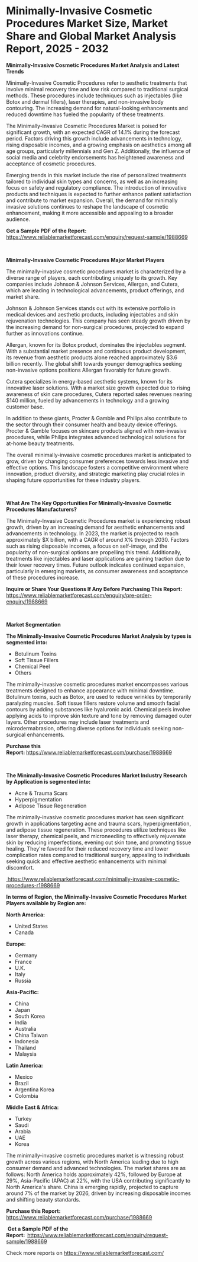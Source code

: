 <p><h1>Minimally-Invasive Cosmetic Procedures Market Size, Market Share and Global Market Analysis Report, 2025 - 2032</h1></p><p><strong>Minimally-Invasive Cosmetic Procedures Market Analysis and Latest Trends</strong></p>
<p><p>Minimally-Invasive Cosmetic Procedures refer to aesthetic treatments that involve minimal recovery time and low risk compared to traditional surgical methods. These procedures include techniques such as injectables (like Botox and dermal fillers), laser therapies, and non-invasive body contouring. The increasing demand for natural-looking enhancements and reduced downtime has fueled the popularity of these treatments.</p><p>The Minimally-Invasive Cosmetic Procedures Market is poised for significant growth, with an expected CAGR of 14.1% during the forecast period. Factors driving this growth include advancements in technology, rising disposable incomes, and a growing emphasis on aesthetics among all age groups, particularly millennials and Gen Z. Additionally, the influence of social media and celebrity endorsements has heightened awareness and acceptance of cosmetic procedures.</p><p>Emerging trends in this market include the rise of personalized treatments tailored to individual skin types and concerns, as well as an increasing focus on safety and regulatory compliance. The introduction of innovative products and techniques is expected to further enhance patient satisfaction and contribute to market expansion. Overall, the demand for minimally invasive solutions continues to reshape the landscape of cosmetic enhancement, making it more accessible and appealing to a broader audience.</p></p>
<p><strong>Get a Sample PDF of the Report:&nbsp;</strong> <a href="https://www.reliablemarketforecast.com/enquiry/request-sample/1988669?utm_campaign=1893&utm_medium=2&utm_source=Github&utm_content=ia&utm_term=15012025&utm_id=minimally-invasive-cosmetic-procedures">https://www.reliablemarketforecast.com/enquiry/request-sample/1988669</a></p>
<p>&nbsp;</p>
<p><strong>Minimally-Invasive Cosmetic Procedures Major Market Players</strong></p>
<p><p>The minimally-invasive cosmetic procedures market is characterized by a diverse range of players, each contributing uniquely to its growth. Key companies include Johnson & Johnson Services, Allergan, and Cutera, which are leading in technological advancements, product offerings, and market share.</p><p>Johnson & Johnson Services stands out with its extensive portfolio in medical devices and aesthetic products, including injectables and skin rejuvenation technologies. This company has seen steady growth driven by the increasing demand for non-surgical procedures, projected to expand further as innovations continue.</p><p>Allergan, known for its Botox product, dominates the injectables segment. With a substantial market presence and continuous product development, its revenue from aesthetic products alone reached approximately $3.6 billion recently. The global shift towards younger demographics seeking non-invasive options positions Allergan favorably for future growth.</p><p>Cutera specializes in energy-based aesthetic systems, known for its innovative laser solutions. With a market size growth expected due to rising awareness of skin care procedures, Cutera reported sales revenues nearing $140 million, fueled by advancements in technology and a growing customer base.</p><p>In addition to these giants, Procter & Gamble and Philips also contribute to the sector through their consumer health and beauty device offerings. Procter & Gamble focuses on skincare products aligned with non-invasive procedures, while Philips integrates advanced technological solutions for at-home beauty treatments.</p><p>The overall minimally-invasive cosmetic procedures market is anticipated to grow, driven by changing consumer preferences towards less invasive and effective options. This landscape fosters a competitive environment where innovation, product diversity, and strategic marketing play crucial roles in shaping future opportunities for these industry players.</p></p>
<p>&nbsp;</p>
<p><strong>What Are The Key Opportunities For Minimally-Invasive Cosmetic Procedures Manufacturers?</strong></p>
<p><p>The Minimally-Invasive Cosmetic Procedures market is experiencing robust growth, driven by an increasing demand for aesthetic enhancements and advancements in technology. In 2023, the market is projected to reach approximately $X billion, with a CAGR of around X% through 2030. Factors such as rising disposable incomes, a focus on self-image, and the popularity of non-surgical options are propelling this trend. Additionally, treatments like injectables and laser applications are gaining traction due to their lower recovery times. Future outlook indicates continued expansion, particularly in emerging markets, as consumer awareness and acceptance of these procedures increase.</p></p>
<p><strong>Inquire or Share Your Questions If Any Before Purchasing This Report:</strong> <a href="https://www.reliablemarketforecast.com/enquiry/pre-order-enquiry/1988669?utm_campaign=1893&utm_medium=2&utm_source=Github&utm_content=ia&utm_term=15012025&utm_id=minimally-invasive-cosmetic-procedures">https://www.reliablemarketforecast.com/enquiry/pre-order-enquiry/1988669</a></p>
<p>&nbsp;</p>
<p><strong>Market Segmentation</strong></p>
<p><strong>The Minimally-Invasive Cosmetic Procedures Market Analysis by types is segmented into:</strong></p>
<p><ul><li>Botulinum Toxins</li><li>Soft Tissue Fillers</li><li>Chemical Peel</li><li>Others</li></ul></p>
<p><p>The minimally-invasive cosmetic procedures market encompasses various treatments designed to enhance appearance with minimal downtime. Botulinum toxins, such as Botox, are used to reduce wrinkles by temporarily paralyzing muscles. Soft tissue fillers restore volume and smooth facial contours by adding substances like hyaluronic acid. Chemical peels involve applying acids to improve skin texture and tone by removing damaged outer layers. Other procedures may include laser treatments and microdermabrasion, offering diverse options for individuals seeking non-surgical enhancements.</p></p>
<p><strong>Purchase this Report:&nbsp;</strong><a href="https://www.reliablemarketforecast.com/purchase/1988669?utm_campaign=1893&utm_medium=2&utm_source=Github&utm_content=ia&utm_term=15012025&utm_id=minimally-invasive-cosmetic-procedures">https://www.reliablemarketforecast.com/purchase/1988669</a></p>
<p>&nbsp;</p>
<p><strong>The Minimally-Invasive Cosmetic Procedures Market Industry Research by Application is segmented into:</strong></p>
<p><ul><li>Acne & Trauma Scars</li><li>Hyperpigmentation</li><li>Adipose Tissue Regeneration</li></ul></p>
<p><p>The minimally-invasive cosmetic procedures market has seen significant growth in applications targeting acne and trauma scars, hyperpigmentation, and adipose tissue regeneration. These procedures utilize techniques like laser therapy, chemical peels, and microneedling to effectively rejuvenate skin by reducing imperfections, evening out skin tone, and promoting tissue healing. They're favored for their reduced recovery time and lower complication rates compared to traditional surgery, appealing to individuals seeking quick and effective aesthetic enhancements with minimal discomfort.</p></p>
<p><a href="https://www.reliablemarketforecast.com/minimally-invasive-cosmetic-procedures-r1988669?utm_campaign=1893&utm_medium=2&utm_source=Github&utm_content=ia&utm_term=15012025&utm_id=minimally-invasive-cosmetic-procedures">&nbsp;https://www.reliablemarketforecast.com/minimally-invasive-cosmetic-procedures-r1988669</a></p>
<p><strong>In terms of Region, the Minimally-Invasive Cosmetic Procedures Market Players available by Region are:</strong></p>
<p>
    <p> <strong> North America: </strong>
        <ul>
            <li>United States</li>
            <li>Canada</li>
        </ul>
        </p> 
    <p> <strong> Europe: </strong>
        <ul>
            <li>Germany</li>
            <li>France</li>
            <li>U.K.</li>
            <li>Italy</li>
            <li>Russia</li>
        </ul>
        </p> 
    <p> <strong> Asia-Pacific: </strong>
        <ul>
            <li>China</li>
            <li>Japan</li>
            <li>South Korea</li>
            <li>India</li>
            <li>Australia</li>
            <li>China Taiwan</li>
            <li>Indonesia</li>
            <li>Thailand</li>
            <li>Malaysia</li>
        </ul>
        </p> 
    <p> <strong> Latin America: </strong>
        <ul>
            <li>Mexico</li>
            <li>Brazil</li>
            <li>Argentina Korea</li>
            <li>Colombia</li>
        </ul>
        </p> 
    <p> <strong> Middle East & Africa: </strong>
        <ul>
            <li>Turkey</li>
            <li>Saudi</li>
            <li>Arabia</li>
            <li>UAE</li>
            <li>Korea</li>
        </ul>
    </p>
    </p>
<p><p>The minimally-invasive cosmetic procedures market is witnessing robust growth across various regions, with North America leading due to high consumer demand and advanced technologies. The market shares are as follows: North America holds approximately 42%, followed by Europe at 29%, Asia-Pacific (APAC) at 22%, with the USA contributing significantly to North America's share. China is emerging rapidly, projected to capture around 7% of the market by 2026, driven by increasing disposable incomes and shifting beauty standards.</p></p>
<p><strong>Purchase this Report: </strong><a href="https://www.reliablemarketforecast.com/purchase/1988669?utm_campaign=1893&utm_medium=2&utm_source=Github&utm_content=ia&utm_term=15012025&utm_id=minimally-invasive-cosmetic-procedures">https://www.reliablemarketforecast.com/purchase/1988669</a></p>
<p>&nbsp;<strong>Get a Sample PDF of the Report:&nbsp;&nbsp;</strong><a href="https://www.reliablemarketforecast.com/enquiry/request-sample/1988669?utm_campaign=1893&utm_medium=2&utm_source=Github&utm_content=ia&utm_term=15012025&utm_id=minimally-invasive-cosmetic-procedures">https://www.reliablemarketforecast.com/enquiry/request-sample/1988669</a></p>
<p><strong></strong></p>
<p>Check more reports on <a href="https://www.reliablemarketforecast.com/?utm_campaign=1893&utm_medium=2&utm_source=Github&utm_content=ia&utm_term=15012025&utm_id=minimally-invasive-cosmetic-procedures">https://www.reliablemarketforecast.com/</a></p>